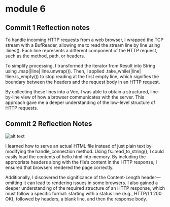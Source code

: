 # module 6
 
 ## Commit 1 Reflection notes
 To handle incoming HTTP requests from a web browser, I wrapped the TCP stream with a BufReader, allowing me to read the stream line by line using .lines(). Each line represents a different component of the HTTP request, such as the method, path, or headers.

To simplify processing, I transformed the iterator from Result<String> into String using .map(|line| line.unwrap()). Then, I applied .take_while(|line| !line.is_empty()) to stop reading at the first empty line, which signifies the boundary between the headers and the request body in an HTTP request.

By collecting these lines into a Vec<String>, I was able to obtain a structured, line-by-line view of how a browser communicates with the server. This approach gave me a deeper understanding of the low-level structure of HTTP requests.


## Commit 2 Reflection Notes
 
 ![alt text](assets/images/img_commit2.png)
 
I learned how to serve an actual HTML file instead of just plain text by modifying the handle_connection method. Using fs::read_to_string(), I could easily load the contents of hello.html into memory. By including the appropriate headers along with the file’s content in the HTTP response, I ensured that browsers rendered the page correctly.

Additionally, I discovered the significance of the Content-Length header—omitting it can lead to rendering issues in some browsers. I also gained a deeper understanding of the required structure of an HTTP response, which must follow a specific format: starting with a status line (e.g., HTTP/1.1 200 OK), followed by headers, a blank line, and then the response body.